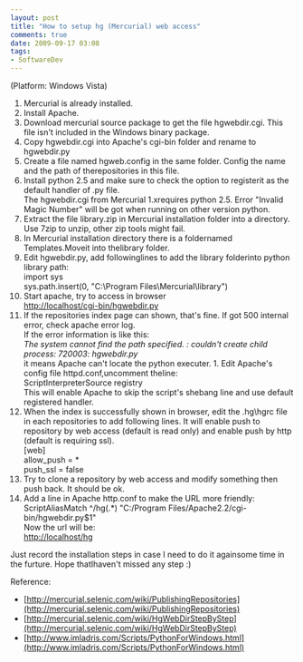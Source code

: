 ```yaml
---
layout: post
title: "How to setup hg (Mercurial) web access"
comments: true
date: 2009-09-17 03:08
tags:
- SoftwareDev
---
```

(Platform: Windows Vista)

  1. Mercurial is already installed. 
  2. Install Apache. 
  3. Download mercurial source package to get the file hgwebdir.cgi. This file isn't included in the Windows binary package. 
  4. Copy hgwebdir.cgi into Apache's cgi-bin folder and rename to hgwebdir.py 
  5. Create a file named hgweb.config in the same folder. Config the name and the path of therepositories in this file. 
  6. Install python 2.5 and make sure to check the option to registerit as the default handler of .py file.  
The hgwebdir.cgi from Mercurial 1.xrequires python 2.5. Error "Invalid Magic Number" will be got when running on other version python. 
  7. Extract the file library.zip in Mercurial installation folder into a directory. Use 7zip to unzip, other zip tools might fail. 
  8. In Mercurial installation directory there is a foldernamed Templates.Moveit into thelibrary folder. 
  9. Edit hgwebdir.py, add followinglines to add the library folderinto python library path:  
import sys  
sys.path.insert(0, "C:\Program Files\Mercurial\library")
  10. Start apache, try to access in browser  
[http://localhost/cgi-bin/hgwebdir.py](http://localhost/cgi-bin/hgwebdir.py)
  11. If the repositories index page can shown, that's fine. If got 500 internal error, check apache error log.  
If the error information is like this:  
_The system cannot find the path specified. : couldn't create child process: 720003: hgwebdir.py_  
it means Apache can't locate the python executer. 
    1. Edit Apache's config file httpd.conf,uncomment theline:  
ScriptInterpreterSource registry  
This will enable Apache to skip the script's shebang line and use default registered handler.
  12. When the index is successfully shown in browser, edit the .hg\hgrc file in each repositories to add following lines. It will enable push to repository by web access (default is read only) and enable push by http (default is requiring ssl).  
[web]  
allow_push = *  
push_ssl = false
  13. Try to clone a repository by web access and modify something then push back. It should be ok. 
  14. Add a line in Apache http.conf to make the URL more friendly:  
ScriptAliasMatch ^/hg(.*) "C:/Program Files/Apache2.2/cgi-bin/hgwebdir.py$1"  
Now the url will be:  
[http://localhost/hg](http://localhost/hg)

Just record the installation steps in case I need to do it againsome time in the furture. Hope thatIhaven't missed any step :)

Reference:

  * [http://mercurial.selenic.com/wiki/PublishingRepositories](http://mercurial.selenic.com/wiki/PublishingRepositories)
  * [http://mercurial.selenic.com/wiki/HgWebDirStepByStep](http://mercurial.selenic.com/wiki/HgWebDirStepByStep)
  * [http://www.imladris.com/Scripts/PythonForWindows.html](http://www.imladris.com/Scripts/PythonForWindows.html)
